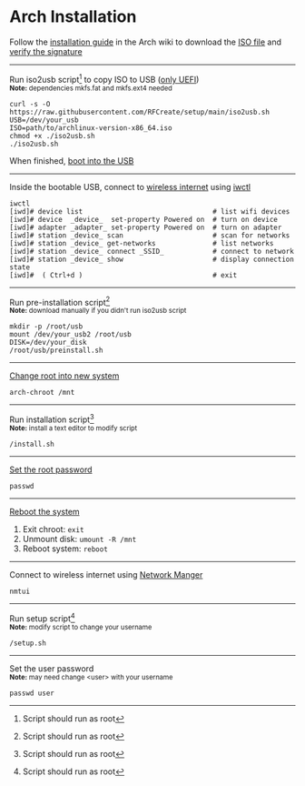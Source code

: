# Arch Installation

Follow the [installation guide](https://wiki.archlinux.org/title/Installation_guide#Pre-installation) in the Arch wiki to download the [ISO file](https://wiki.archlinux.org/title/Installation_guide#Acquire_an_installation_image) and [verify the signature](https://wiki.archlinux.org/title/Installation_guide#Verify_signature)

---

Run iso2usb script[^1] to copy ISO to USB ([only UEFI](https://wiki.archlinux.org/title/USB_flash_installation_medium#Using_manual_formatting))<br>
<sub>**Note:** dependencies mkfs.fat and mkfs.ext4 needed</sub>

```
curl -s -O https://raw.githubusercontent.com/RFCreate/setup/main/iso2usb.sh
USB=/dev/your_usb
ISO=path/to/archlinux-version-x86_64.iso
chmod +x ./iso2usb.sh
./iso2usb.sh
```

When finished, [boot into the USB](https://wiki.archlinux.org/title/Installation_guide#Boot_the_live_environment)

---

Inside the bootable USB, connect to [wireless internet](https://wiki.archlinux.org/title/Installation_guide#Connect_to_the_internet) using [iwctl](https://wiki.archlinux.org/title/Iwd#iwctl)

```
iwctl
[iwd]# device list                                # list wifi devices
[iwd]# device  _device_  set-property Powered on  # turn on device
[iwd]# adapter _adapter_ set-property Powered on  # turn on adapter
[iwd]# station _device_ scan                      # scan for networks
[iwd]# station _device_ get-networks              # list networks
[iwd]# station _device_ connect _SSID_            # connect to network
[iwd]# station _device_ show                      # display connection state
[iwd]#  ( Ctrl+d )                                # exit
```

---

Run pre-installation script[^1]<br>
<sub>**Note:** download manually if you didn't run iso2usb script</sub>

```
mkdir -p /root/usb
mount /dev/your_usb2 /root/usb
DISK=/dev/your_disk
/root/usb/preinstall.sh
```

---

[Change root into new system](https://wiki.archlinux.org/title/Installation_guide#Chroot)

```
arch-chroot /mnt
```

---

Run installation script[^1]<br>
<sub>**Note:** install a text editor to modify script</sub>

```
/install.sh
```

---

[Set the root password](https://wiki.archlinux.org/title/Installation_guide#Root_password)

```
passwd
```

---

[Reboot the system](https://wiki.archlinux.org/title/Installation_guide#Reboot)

1. Exit chroot: `exit`
2. Unmount disk: `umount -R /mnt`
3. Reboot system: `reboot`

---

Connect to wireless internet using [Network Manger](https://wiki.archlinux.org/title/NetworkManager#Usage)

```
nmtui
```

---

Run setup script[^1]<br>
<sub>**Note:** modify script to change your username</sub>

```
/setup.sh
```

---

Set the user password<br>
<sub>**Note:** may need change \<user\> with your username</sub>

```
passwd user
```

[^1]: Script should run as root
